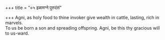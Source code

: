 +++
title = "०५ इळामग्ने पुरुदंसं"

+++
Agni, as holy food to thine invoker give wealth in cattle, lasting, rich in marvels.  
     To us be born a son and spreading offspring. Agni, be this thy gracious will to us-ward.